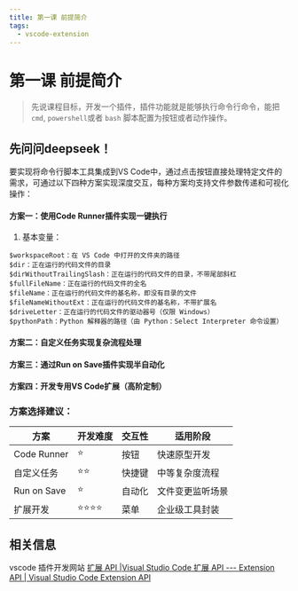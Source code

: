 ```yaml
---
title: 第一课 前提简介
tags:
  - vscode-extension
---
```

# 第一课 前提简介

> 先说课程目标，开发一个插件，插件功能就是能够执行命令行命令，能把 `cmd`, `powershell`或者 `bash` 脚本配置为按钮或者动作操作。

## 先问问deepseek！
要实现将命令行脚本工具集成到VS Code中，通过点击按钮直接处理特定文件的需求，可通过以下四种方案实现深度交互，每种方案均支持文件参数传递和可视化操作：
#### 方案一：使用Code Runner插件实现一键执行
1. 基本变量：
```
$workspaceRoot：在 VS Code 中打开的文件夹的路径
$dir：正在运行的代码文件的目录
$dirWithoutTrailingSlash：正在运行的代码文件的目录，不带尾部斜杠
$fullFileName：正在运行的代码文件的全名
$fileName：正在运行的代码文件的基名称，即没有目录的文件
$fileNameWithoutExt：正在运行的代码文件的基名称，不带扩展名
$driveLetter：正在运行的代码文件的驱动器号（仅限 Windows）
$pythonPath：Python 解释器的路径（由 Python：Select Interpreter 命令设置）
```

#### 方案二：自定义任务实现复杂流程处理
#### 方案三：通过Run on Save插件实现半自动化
#### 方案四：开发专用VS Code扩展（高阶定制）
### 方案选择建议：

| 方案          | 开发难度 | 交互性 | 适用阶段     |
| ----------- | ---- | --- | -------- |
| Code Runner | ⭐    | 按钮  | 快速原型开发   |
| 自定义任务       | ⭐⭐   | 快捷键 | 中等复杂度流程  |
| Run on Save | ⭐    | 自动化 | 文件变更监听场景 |
| 扩展开发        | ⭐⭐⭐⭐ | 菜单  | 企业级工具封装  |



## 相关信息

vscode 插件开发网站 [扩展 API |Visual Studio Code 扩展 API --- Extension API | Visual Studio Code Extension API](https://code.visualstudio.com/api)


